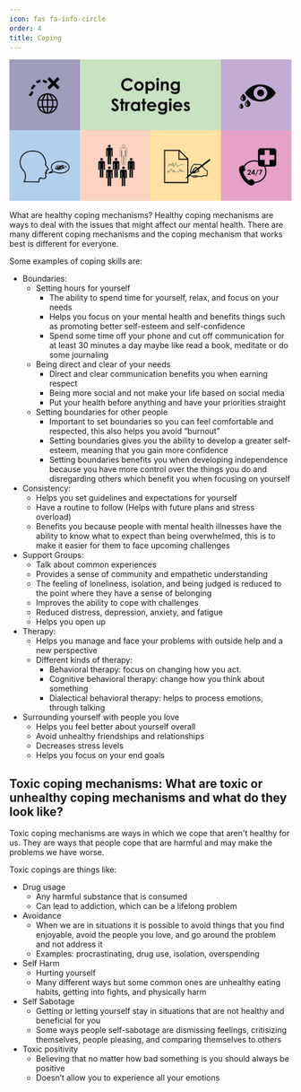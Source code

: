 ```yaml
---
icon: fas fa-info-circle
order: 4
title: Coping
---
```


![Coping Title](../assets/img/coping.jpeg)

What are healthy coping mechanisms? Healthy coping mechanisms are ways to deal with the issues that might affect our mental health. There are many different coping mechanisms and the coping mechanism that works best is different for everyone.

Some examples of coping skills are:
- Boundaries:
  - Setting hours for yourself
    - The ability to spend time for yourself, relax, and focus on your needs
    - Helps you focus on your mental health and benefits things such as promoting better self-esteem and self-confidence
    - Spend some time off your phone and cut off communication for at least 30 minutes a day maybe like read a book, meditate or do some journaling
  - Being direct and clear of your needs
    - Direct and clear communication benefits you when earning respect
    - Being more social and not make your life based on social media
    - Put your health before anything and have your priorities straight
  - Setting boundaries for other people
    - Important to set boundaries so you can feel comfortable and respected, this also helps you avoid “burnout”
    - Setting boundaries gives you the ability to develop a greater self-esteem, meaning that you gain more confidence
    - Setting boundaries benefits you when developing independence because you have more control over the things you do and disregarding others which benefit you when focusing on yourself
- Consistency:
  - Helps you set guidelines and expectations for yourself
  - Have a routine to follow (Helps with future plans and stress overload)
  - Benefits you because people with mental health illnesses have the ability to know what to expect than being overwhelmed, this is to make it easier for them to face upcoming challenges
- Support Groups:
  - Talk about common experiences
  - Provides a sense of community and empathetic understanding
  - The feeling of loneliness, isolation, and being judged is reduced to the point where they have a sense of belonging
  - Improves the ability to cope with challenges
  - Reduced distress, depression, anxiety, and fatigue
  - Helps you open up
- Therapy:
  - Helps you manage and face your problems with outside help and a new perspective
  - Different kinds of therapy:
    - Behavioral therapy: focus on changing how you act.
    - Cognitive behavioral therapy: change how you think about something
    - Dialectical behavioral therapy: helps to process emotions, through talking
- Surrounding yourself with people you love
  - Helps you feel better about yourself overall
  - Avoid unhealthy friendships and relationships
  - Decreases stress levels
  - Helps you focus on your end goals

## **Toxic coping mechanisms: What are toxic or unhealthy coping mechanisms and what do they look like?**

Toxic coping mechanisms are ways in which we cope that aren't healthy for us. They are ways that people cope that are harmful and may make the problems we have worse.

Toxic copings are things like:

- Drug usage
  - Any harmful substance that is consumed
  - Can lead to addiction, which can be a lifelong problem
- Avoidance
  - When we are in situations it is possible to avoid things that you find enjoyable, avoid the people you love, and go around the problem and not address it
  - Examples: procrastinating, drug use, isolation, overspending
- Self Harm
  - Hurting yourself
  - Many different ways but some common ones are unhealthy eating habits, getting into fights, and physically harm
- Self Sabotage
  - Getting or letting yourself stay in situations that are not healthy and beneficial for you
  - Some ways people self-sabotage are dismissing feelings, critisizing themselves, people pleasing, and comparing themselves to others
- Toxic positivity
  - Believing that no matter how bad something is you should always be positive
  - Doesn’t allow you to experience all your emotions
